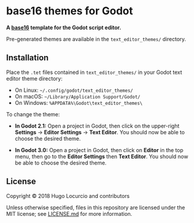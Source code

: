 # base16 themes for Godot

**A [base16](https://github.com/chriskempson/base16) template for the
Godot script editor.**

Pre-generated themes are available in the `text_editor_themes/` directory.

## Installation

Place the `.tet` files contained in `text_editor_themes/` in your Godot
text editor theme directory:

- On Linux: `~/.config/godot/text_editor_themes/`
- On macOS: `~/Library/Application Support/Godot/`
- On Windows: `%APPDATA%\Godot\text_editor_themes\`

To change the theme:

- **In Godot 2.1:** Open a project in Godot, then click on the upper-right
   **Settings** → **Editor Settings** → **Text Editor**. You should now be able
   to choose the desired theme.

- **In Godot 3.0:** Open a project in Godot, then click on **Editor** in the top
  menu, then go to the **Editor Settings** then **Text Editor**. You should now be
  able to choose the desired theme.

## License

Copyright © 2018 Hugo Locurcio and contributors

Unless otherwise specified, files in this repository are licensed under
the MIT license; see [LICENSE.md](LICENSE.md) for more information.
